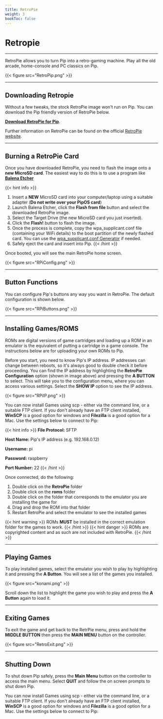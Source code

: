 ```yaml
---
title: RetroPie
weight: 3
bookToc: false
---
```


# Retropie

---

RetroPie allows you to turn Pip into a retro-gaming machine. Play all the old arcade, home-console and PC classics on Pip. 

{{< figure src="RetroPip.png" >}}

---

## Downloading Retropie

Without a few tweaks, the stock RetroPie image won't run on Pip. You can download the Pip friendly version of RetroPie below.

 **[Download RetroPie for Pip](https://pip-releases.fra1.digitaloceanspaces.com/retropie/retropie-pip_retropie-4.7.1_kernel-5.4.83-gcc-8.3.0.img.zip)**. 
 
 Further information on RetroPie can be found on the official [RetroPie website](https://retropie.org.uk/).

 ---
 
## Burning a RetroPie Card

Once you have downloaded RetroPie, you need to flash the image onto a **new MicroSD card**. The easiest way to do this is to use a program like **[Balena Etcher](https://www.balena.io/etcher/)** 

{{< hint info >}}
1. Insert a **NEW** MicroSD card into your computer/laptop using a suitable adapter (**Do not write over your PipOS card**)
2. Launch Balena Etcher, click the **Flash from file** button and select the downloaded RetroPie image.
3. Select the Target Drive (the new MicroSD card you just inserted).
4. Click the **Flash!** button to flash the image.
5. Once the process is complete, copy the wpa_supplicant.conf file (containing your WiFi details) to the boot partition of the newly flashed card. You can use the [wpa_supplicant.conf Generator](/docs/tools/wpa_supplicant) if needed.
6. Safely eject the card and insert into Pip.
{{< /hint >}}

Once booted, you will see the main RetroPie home screen.

{{< figure src="RPiConfig.png" >}}

---

## Button Functions

You can configure Pip's buttons any way you want in RetroPie. The default configuration is shown below.

{{< figure src="RPiButtons.png" >}}

---

## Installing Games/ROMS

ROMs are digital versions of game cartridges and loading up a ROM in an emulator is the equivalent of putting a cartridge in a game console. The instructions below are for uploading your own ROMs to Pip.

Before you start, you need to know Pip's IP address. IP addresses can change between reboots, so it's always good to double check it before proceeding. You can find the IP address by highlighting the **RetroPie Configuration** option (shown in image above) and pressing the **A BUTTON** to select. This will take you to the configuration menu, where you can access various settings. Select the **SHOW IP** option to see the IP address.

{{< figure src="RPiIP.png" >}}

You can now install Games using scp - either via the command line, or a suitable FTP client. If you don't already have an FTP client installed, **WinSCP** is a good option for windows and **Filezilla** is a good option for a Mac. Use the settings below to connect to Pip:

{{< hint info >}}
**File Protocol:** SFTP

**Host Name:** Pip's IP address (e.g. 192.168.0.12)

**Username:** pi

**Password:** raspberry

**Port Number:** 22
{{< /hint >}}

Once connected, do the following:

1. Double click on the **RetroPie** folder
2. Double click on the **roms** folder
3. Double click on the folder that corresponds to the emulator you are installing the game for
4. Drag and drop the ROM into that folder
5. Restart RetroPie and select the emulator to see the installed games

{{< hint warning >}}
ROMs **MUST** be installed in the correct emulation folder for the games to work.
{{< /hint >}}
{{< hint danger >}}
ROMs are copyrighted content and as such are not included with RetroPie.
{{< /hint >}}

---

## Playing Games

To play installed games, select the emulator you wish to play by highlighting it and pressing the **A Button**. You will see a list of the games you installed.

{{< figure src="konami.png" >}}

Scroll down the list to highlight the game you wish to play and press the **A Button** again to load it.

---

## Exiting Games

To exit the game and get back to the RetrPie menu, press and hold the **MIDDLE BUTTON** then press the **MAIN MENU** button on the controller.

{{< figure src="RetroExit.png" >}}

---

## Shutting Down

To shut down Pip safely, press the **Main Menu** button on the controller to access the main menu. Select **QUIT** and follow the on screen prompts to shut down Pip.

You can now install Games using scp - either via the command line, or a suitable FTP client. If you don't already have an FTP client installed, **WinSCP** is a good option for windows and **Filezilla** is a good option for a Mac. Use the settings below to connect to Pip: